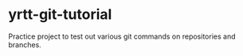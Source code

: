 # yrtt-git-tutorial 
Practice project to test out various git commands on repositories and branches.
